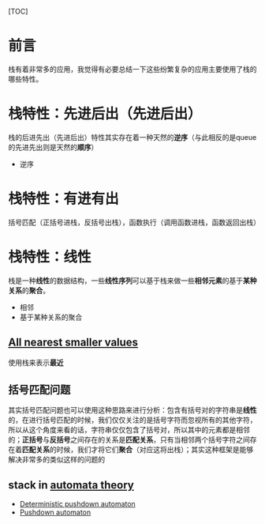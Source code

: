 [TOC]

# 前言
栈有着非常多的应用，我觉得有必要总结一下这些纷繁复杂的应用主要使用了栈的哪些特性。

# 栈特性：先进后出（先进后出）
栈的后进先出（先进后出）特性其实存在着一种天然的**逆序**（与此相反的是queue的先进先出则是天然的**顺序**）
- 逆序

# 栈特性：有进有出

括号匹配（正括号进栈，反括号出栈），函数执行（调用函数进栈，函数返回出栈）

# 栈特性：线性

栈是一种**线性**的数据结构，一些**线性序列**可以基于栈来做一些**相邻元素**的基于**某种关系**的**聚合**。
- 相邻
- 基于某种关系的聚合

## [All nearest smaller values](https://en.wikipedia.org/wiki/All_nearest_smaller_values)
使用栈来表示**最近**
## 括号匹配问题

其实括号匹配问题也可以使用这种思路来进行分析：包含有括号对的字符串是**线性**的，在进行括号匹配的时候，我们仅仅关注的是括号字符而忽视所有的其他字符，所以从这个角度来看的话，字符串仅仅包含了括号对，所以其中的元素都是相邻的；**正括号**与**反括号**之间存在的关系是**匹配关系**，只有当相邻两个括号字符之间存在着**匹配关系**的时候，我们才将它们**聚合**（对应这将出栈）；其实这种框架是能够解决非常多的类似这样的问题的



## stack in [automata theory](https://en.wikipedia.org/wiki/Automata_theory)

- [Deterministic pushdown automaton](https://en.wikipedia.org/wiki/Deterministic_pushdown_automaton)
- [Pushdown automaton](https://en.wikipedia.org/wiki/Pushdown_automaton)

